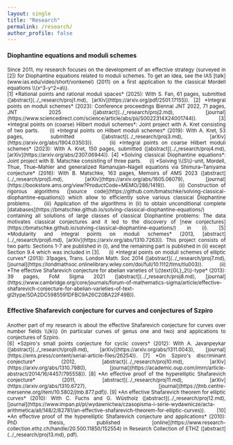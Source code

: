 ```yaml
---
layout: single
title: "Research"
permalink: /research/
author_profile: false
---
```


#### Diophantine equations and moduli schemes  
<div style="text-align: justify !important; text-justify: inter-word;" markdown="1"><small>Since 2011, my research focuses on the development of an effective strategy (surveyed in [2]) for Diophantine equations related to moduli schemes. To get an idea, see the IAS [talk](www.ias.edu/video/short/vonkenel) (2011) on a first application to the classical Mordell equations \\(x^3-y^2=a\\).</small>  
<div style="text-align: justify !important; text-justify: inter-word;" markdown="1"><small>
[1] *Rational points and rational moduli spaces* (2025): With S. Fan, 61 pages, submitted ([abstract](../_research/proj1.md), [arXiv](https://arxiv.org/pdf/2501.17155)).  
[2] *Integral points on moduli schemes*  (2023): Conference proceedings Biennal JNT 2022, 71 pages, JNT 2025 ([abstract](../_research/proj2.md), [journal](https://www.sciencedirect.com/science/article/abs/pii/S0022314X24001744)).  
[3] *Integral points on (coarse) Hilbert moduli schemes*: Joint project with A. Kret consisting of two parts.  
&nbsp;&nbsp;&nbsp; (i) *Integral points on Hilbert moduli schemes* (2019): With A. Kret, 53 pages, submitted ([abstract](../_research/proj3.md), [arXiv](https://arxiv.org/abs/1904.03503)).  
&nbsp;&nbsp;&nbsp; (ii) *Integral points on coarse Hilbert moduli schemes*  (2023): With A. Kret, 150 pages, submitted ([abstract](../_research/proj4.md), [arXiv](https://arxiv.org/abs/2307.06944)).  
[4] *Solving classical Diophantine equations*: Joint project with B. Matschke consisting of three parts.  
&nbsp;&nbsp;&nbsp; (i) *Solving \\(S\\)-unit, Mordell, Thue, Thue–Mahler and generalized Ramanujan–Nagell equations via Shimura–Taniyama conjecture* (2016): With B. Matschke, 163 pages, Memoirs of AMS 2023 ([abstract](../_research/proj5.md), [arXiv](https://arxiv.org/abs/1605.06079), [journal](https://bookstore.ams.org/view?ProductCode=MEMO/286/1419)).  
&nbsp;&nbsp;&nbsp; (ii) Construction of rigorous algorithms ([source code](https://github.com/bmatschke/solving-classical-diophantine-equations)) which allow to efficiently solve various classical Diophantine problems.  
&nbsp;&nbsp;&nbsp; (iii) Application of the algorithms in (ii) to obtain unconditional complete [databases](https://bmatschke.github.io/solving-classical-diophantine-equations/) containing all solutions of large classes of classical Diophantine problems: The data motivates classical conjectures and it led to the discovery of [new conjectures](https://bmatschke.github.io/solving-classical-diophantine-equations/) in (i).  
[5] *Modularity and integral points on moduli schemes* (2013, [abstract](../_research/proj6.md), [arXiv](https://arxiv.org/abs/1310.7263)). This project consists of two parts: Sections 1-7 are published in (i), and the remaining part is published in (ii) except Section 9.4 which was included in [3].  
&nbsp;&nbsp;&nbsp; (i) *Integral points on moduli schemes of elliptic curves* (2013): 31pages, Trans. London Math. Soc 2014 ([abstract](../_research/proj7.md), [journal](https://londmathsoc.onlinelibrary.wiley.com/doi/full/10.1112/tlms/tlu003)).  
&nbsp;&nbsp;&nbsp; (ii) *The effective Shafarevich conjecture for abelian varieties of \\(\text{GL}_2\\)-type* (2013): 39 pages, FoM Sigma 2021 ([abstract](../_research/proj8.md), [journal](https://www.cambridge.org/core/journals/forum-of-mathematics-sigma/article/effective-shafarevich-conjecture-for-abelian-varieties-of-text-gl2type/5DA2DC5985591DFBC9A26C20BA22F49B)).
</small>

#### Effective Shafarevich conjecture for curves and conjectures of Szpiro  
<div style="text-align: justify !important; text-justify: inter-word;" markdown="1"><small>Another part of my research is about the effective Shafarevich conjecture for curves over number fields \\(k\\) (in particular curves of genus one and two) and applications to conjectures of Szpiro.</small>  
<div style="text-align: justify !important; text-justify: inter-word;" markdown="1"><small>
[6] *Szpiro's small points conjecture for cyclic covers* (2012): With A. Javanpeykar ([abstract](../_research/proj9.md), [arXiv](https://arxiv.org/abs/1311.0043), [journal](https://ems.press/content/serial-article-files/26254)).  
[7] *On Szpiro's discriminant conjecture* (2012, [abstract](../_research/proj10.md), [arXiv](https://arxiv.org/abs/1310.7980), [journal](https://academic.oup.com/imrn/article-abstract/2014/16/4457/795558)).  
[8] *An effective proof of the hyperelliptic Shafarevich conjecture* (2011, [abstract](../_research/proj11.md), [arXiv](https://arxiv.org/abs/1310.6727), [journal](https://jtnb.centre-mersenne.org/item/10.5802/jtnb.877.pdf)).  
[9] *An effective Shafarevich theorem for elliptic curves* (2010): With C. Fuchs and G. W&uuml;stholz ([abstract](../_research/proj12.md), [journal](https://www.impan.pl/pl/wydawnictwa/czasopisma-i-serie-wydawnicze/acta-arithmetica/all/148/2/82781/an-effective-shafarevich-theorem-for-elliptic-curves)).  
[10] *An effective proof of the hyperelliptic Shafarevich conjecture and applications* (2010): PhD thesis, published [online](https://www.research-collection.ethz.ch/handle/20.500.11850/152554) in Research Collection of ETHZ ([abstract](../_research/proj13.md), pdf).  
</small> 
  
  
  

